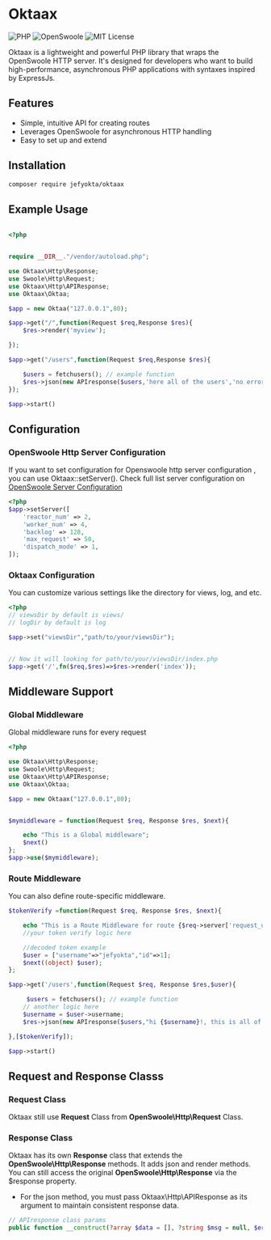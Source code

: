 # Oktaax

![PHP](https://img.shields.io/badge/php-7.4%2B-blue)
![OpenSwoole](https://img.shields.io/badge/OpenSwoole-Compatible-orange)
![MIT License](https://img.shields.io/badge/license-MIT-green)

Oktaax is a lightweight and powerful PHP library that wraps the OpenSwoole HTTP server. It's designed for developers who want to build high-performance, asynchronous PHP applications with syntaxes inspired by ExpressJs.

## Features

- Simple, intuitive API for creating routes
- Leverages OpenSwoole for asynchronous HTTP handling
- Easy to set up and extend

## Installation

```bash
composer require jefyokta/oktaax
```

## Example Usage

```php

<?php


require __DIR__."/vendor/autoload.php";

use Oktaax\Http\Response;
use Swoole\Http\Request;
use Oktaax\Http\APIResponse;
use Oktaax\Oktaa;

$app = new Oktaa("127.0.0.1",80);

$app->get("/",function(Request $req,Response $res){
    $res->render('myview');

});

$app->get("/users",function(Request $req,Response $res){

    $users = fetchusers(); // example function
    $res->json(new APIresponse($users,'here all of the users','no error'))
});

$app->start()

```

## Configuration

### OpenSwoole Http Server Configuration
If you want to set configuration for Openswoole http server configuration , you can use Oktaax::setServer().
Check full list server configuration on [OpenSwoole Server Configuration](https://openswoole.com/docs/modules/swoole-server/configuration)


```php
<?php
$app->setServer([
    'reactor_num' => 2,
    'worker_num' => 4,
    'backlog' => 128,
    'max_request' => 50,
    'dispatch_mode' => 1,
]);

 ```

### Oktaax Configuration
You can customize various settings like the directory for views, log, and etc.

```php
<?php
// viewsDir by default is views/
// logDir by default is log

$app->set("viewsDir","path/to/your/viewsDir");


// Now it will looking for path/to/your/viewsDir/index.php
$app->get('/',fn($req,$res)=>$res->render('index'));

```

## Middleware Support

### Global Middleware
Global middleware runs for every request
```php
<?php

use Oktaax\Http\Response;
use Swoole\Http\Request;
use Oktaax\Http\APIResponse;
use Oktaax\Oktaa;

$app = new Oktaax("127.0.0.1",80);


$mymiddleware = function(Request $req, Response $res, $next){

    echo "This is a Global middleware";
    $next()
};
$app->use($mymiddleware);

``` 
### Route Middleware
You can also define route-specific middleware.
```php
$tokenVerify =function(Request $req, Response $res, $next){

    echo "This is a Route Middleware for route {$req->server['request_uri']}";
    //your token verify logic here

    //decoded token example
    $user = ["username"=>"jefyokta","id"=>1];
    $next((object) $user);
};

$app->get('/users',function(Request $req, Response $res,$user){

     $users = fetchusers(); // example function
    // another logic here
    $username = $user->username;
    $res->json(new APIresponse($users,"hi {$username}!, this is all of the users,",'no error'));

},[$tokenVerify]);

$app->start()

```


## Request and Response Classs

### Request Class
Oktaax still use **Request** Class from **OpenSwoole\Http\Request** Class.

### Response Class

Oktaax has its own **Response** class that extends the **OpenSwoole\Http\Response** methods. It adds json and render methods. You can still access the original **OpenSwoole\Http\Response** via the $response property.

- For the json method, you must pass Oktaax\Http\APIResponse as its argument to maintain consistent response data.
```php
// APIresponse class params
public function __construct(?array $data = [], ?string $msg = null, $error = null){}

```

